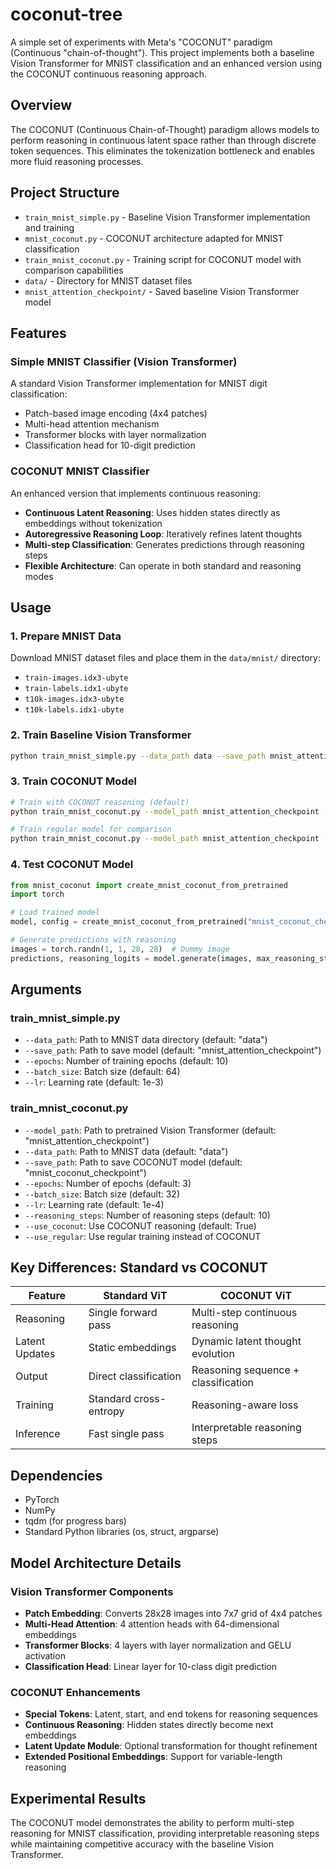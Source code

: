 # coconut-tree

A simple set of experiments with Meta's "COCONUT" paradigm (Continuous "chain-of-thought"). This project implements both a baseline Vision Transformer for MNIST classification and an enhanced version using the COCONUT continuous reasoning approach.

## Overview

The COCONUT (Continuous Chain-of-Thought) paradigm allows models to perform reasoning in continuous latent space rather than through discrete token sequences. This eliminates the tokenization bottleneck and enables more fluid reasoning processes.

## Project Structure

- `train_mnist_simple.py` - Baseline Vision Transformer implementation and training
- `mnist_coconut.py` - COCONUT architecture adapted for MNIST classification
- `train_mnist_coconut.py` - Training script for COCONUT model with comparison capabilities
- `data/` - Directory for MNIST dataset files
- `mnist_attention_checkpoint/` - Saved baseline Vision Transformer model

## Features

### Simple MNIST Classifier (Vision Transformer)

A standard Vision Transformer implementation for MNIST digit classification:
- Patch-based image encoding (4x4 patches)
- Multi-head attention mechanism
- Transformer blocks with layer normalization
- Classification head for 10-digit prediction

### COCONUT MNIST Classifier

An enhanced version that implements continuous reasoning:
- **Continuous Latent Reasoning**: Uses hidden states directly as embeddings without tokenization
- **Autoregressive Reasoning Loop**: Iteratively refines latent thoughts
- **Multi-step Classification**: Generates predictions through reasoning steps
- **Flexible Architecture**: Can operate in both standard and reasoning modes

## Usage

### 1. Prepare MNIST Data

Download MNIST dataset files and place them in the `data/mnist/` directory:
- `train-images.idx3-ubyte`
- `train-labels.idx1-ubyte`
- `t10k-images.idx3-ubyte`
- `t10k-labels.idx1-ubyte`

### 2. Train Baseline Vision Transformer

```bash
python train_mnist_simple.py --data_path data --save_path mnist_attention_checkpoint --epochs 10
```

### 3. Train COCONUT Model

```bash
# Train with COCONUT reasoning (default)
python train_mnist_coconut.py --model_path mnist_attention_checkpoint --data_path data --save_path mnist_coconut_checkpoint --epochs 5 --reasoning_steps 10

# Train regular model for comparison
python train_mnist_coconut.py --model_path mnist_attention_checkpoint --data_path data --save_path mnist_regular_checkpoint --epochs 5 --use_regular
```

### 4. Test COCONUT Model

```python
from mnist_coconut import create_mnist_coconut_from_pretrained
import torch

# Load trained model
model, config = create_mnist_coconut_from_pretrained("mnist_coconut_checkpoint")

# Generate predictions with reasoning
images = torch.randn(1, 1, 28, 28)  # Dummy image
predictions, reasoning_logits = model.generate(images, max_reasoning_steps=10)
```

## Arguments

### train_mnist_simple.py
- `--data_path`: Path to MNIST data directory (default: "data")
- `--save_path`: Path to save model (default: "mnist_attention_checkpoint")
- `--epochs`: Number of training epochs (default: 10)
- `--batch_size`: Batch size (default: 64)
- `--lr`: Learning rate (default: 1e-3)

### train_mnist_coconut.py
- `--model_path`: Path to pretrained Vision Transformer (default: "mnist_attention_checkpoint")
- `--data_path`: Path to MNIST data (default: "data")
- `--save_path`: Path to save COCONUT model (default: "mnist_coconut_checkpoint")
- `--epochs`: Number of epochs (default: 3)
- `--batch_size`: Batch size (default: 32)
- `--lr`: Learning rate (default: 1e-4)
- `--reasoning_steps`: Number of reasoning steps (default: 10)
- `--use_coconut`: Use COCONUT reasoning (default: True)
- `--use_regular`: Use regular training instead of COCONUT

## Key Differences: Standard vs COCONUT

| Feature | Standard ViT | COCONUT ViT |
|---------|-------------|-------------|
| Reasoning | Single forward pass | Multi-step continuous reasoning |
| Latent Updates | Static embeddings | Dynamic latent thought evolution |
| Output | Direct classification | Reasoning sequence + classification |
| Training | Standard cross-entropy | Reasoning-aware loss |
| Inference | Fast single pass | Interpretable reasoning steps |

## Dependencies

- PyTorch
- NumPy
- tqdm (for progress bars)
- Standard Python libraries (os, struct, argparse)

## Model Architecture Details

### Vision Transformer Components
- **Patch Embedding**: Converts 28x28 images into 7x7 grid of 4x4 patches
- **Multi-Head Attention**: 4 attention heads with 64-dimensional embeddings
- **Transformer Blocks**: 4 layers with layer normalization and GELU activation
- **Classification Head**: Linear layer for 10-class digit prediction

### COCONUT Enhancements
- **Special Tokens**: Latent, start, and end tokens for reasoning sequences
- **Continuous Reasoning**: Hidden states directly become next embeddings
- **Latent Update Module**: Optional transformation for thought refinement
- **Extended Positional Embeddings**: Support for variable-length reasoning

## Experimental Results

The COCONUT model demonstrates the ability to perform multi-step reasoning for MNIST classification, providing interpretable reasoning steps while maintaining competitive accuracy with the baseline Vision Transformer.